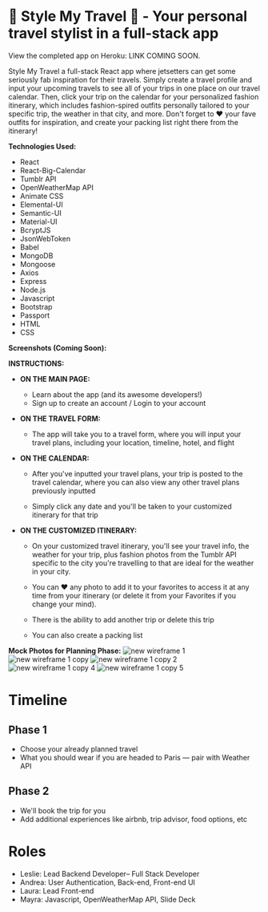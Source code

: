 
 
# 💼 Style My Travel 👗 - Your personal travel stylist in a full-stack app

View the completed app on Heroku: <a>LINK COMING SOON</a>.

Style My Travel a full-stack React app where jetsetters can get some seriously fab inspiration for their travels. Simply create a travel profile and input your upcoming travels to see all of your trips in one place on our travel calendar. Then, click your trip on the calendar for your personalized fashion itinerary, which includes fashion-spired outfits personally tailored to your specific trip, the weather in that city, and more. Don't forget to ❤ your fave outfits for inspiration, and create your packing list right there from the itinerary!

**Technologies Used:**
* React
* React-Big-Calendar
* Tumblr API
* OpenWeatherMap API
* Animate CSS
* Elemental-UI
* Semantic-UI
* Material-UI
* BcryptJS
* JsonWebToken
* Babel
* MongoDB
* Mongoose
* Axios
* Express
* Node.js
* Javascript
* Bootstrap
* Passport
* HTML
* CSS

**Screenshots (Coming Soon):**

**INSTRUCTIONS:**

* **ON THE MAIN PAGE:** 
  * Learn about the app (and its awesome developers!)
  * Sign up to create an account / Login to your account

* **ON THE TRAVEL FORM:** 
  * The app will take you to a travel form, where you will input your travel plans, including your location, timeline, hotel, and flight

* **ON THE CALENDAR:**
  * After you've inputted your travel plans, your trip is posted to the travel calendar, where you can also view any other travel plans previously inputted

  * Simply click any date and you'll be taken to your customized itinerary for that trip

* **ON THE CUSTOMIZED ITINERARY:**

  * On your customized travel itinerary, you'll see your travel info, the weather for your trip, plus fashion photos from the Tumblr API specific to the city you're travelling to that are ideal for the weather in your city.

   * You can ❤ any photo to add it to your favorites to access it at any time from your itinerary (or delete it from your Favorites if you change your mind).

   * There is the ability to add another trip or delete this trip

   * You can also create a packing list

**Mock Photos for Planning Phase:**
![new wireframe 1](https://user-images.githubusercontent.com/34491285/42727904-50dd0cd0-8774-11e8-9e3c-4cb186a0f6f4.png)
![new wireframe 1 copy](https://user-images.githubusercontent.com/34491285/42727903-50d0d000-8774-11e8-85de-d39d5ad2988f.png)
![new wireframe 1 copy 2](https://user-images.githubusercontent.com/34491285/42727902-50c1c8d0-8774-11e8-82bb-bcf9978240cc.png)
![new wireframe 1 copy 4](https://user-images.githubusercontent.com/34491285/42727901-50b3938c-8774-11e8-98f8-af2aae607710.png)
![new wireframe 1 copy 5](https://user-images.githubusercontent.com/34491285/42727900-50a19f6a-8774-11e8-9915-7010130cc58b.png)

# Timeline
## Phase 1
* Choose your already planned travel
* What you should wear if you are headed to Paris — pair with Weather API

## Phase 2
* We'll book the trip for you
* Add additional experiences like airbnb, trip advisor, food options, etc

# Roles
- Leslie: Lead Backend Developer– Full Stack Developer
- Andrea: User Authentication, Back-end, Front-end UI
- Laura: Lead Front-end
- Mayra: Javascript, OpenWeatherMap API, Slide Deck


